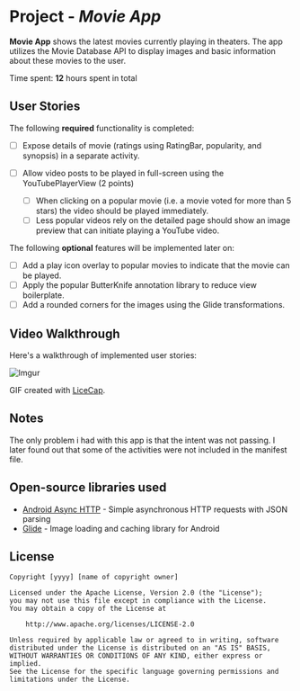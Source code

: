 # Project - *Movie App*

**Movie App** shows the latest movies currently playing in theaters. The app utilizes the Movie Database API to display images and basic information about these movies to the user.

Time spent: **12** hours spent in total

## User Stories

The following **required** functionality is completed:

* [ ] Expose details of movie (ratings using RatingBar, popularity, and synopsis) in a separate activity.

* [ ] Allow video posts to be played in full-screen using the YouTubePlayerView (2 points)

    * [ ] When clicking on a popular movie (i.e. a movie voted for more than 5 stars) the video should be played immediately.
    * [ ] Less popular videos rely on the detailed page should show an image preview that can initiate playing a YouTube video.

The following **optional** features will be implemented later on:

* [ ] Add a play icon overlay to popular movies to indicate that the movie can be played.
* [ ] Apply the popular ButterKnife annotation library to reduce view boilerplate.
* [ ] Add a rounded corners for the images using the Glide transformations. 

## Video Walkthrough

Here's a walkthrough of implemented user stories:

![Imgur](https://i.imgur.com/lDlEClu.gif)

GIF created with [LiceCap](http://www.cockos.com/licecap/).

## Notes

The only problem i had with this app is that the intent was not passing. I later found out that some of the activities were not included in the manifest file.

## Open-source libraries used

- [Android Async HTTP](https://github.com/loopj/android-async-http) - Simple asynchronous HTTP requests with JSON parsing
- [Glide](https://github.com/bumptech/glide) - Image loading and caching library for Android

## License

    Copyright [yyyy] [name of copyright owner]

    Licensed under the Apache License, Version 2.0 (the "License");
    you may not use this file except in compliance with the License.
    You may obtain a copy of the License at

        http://www.apache.org/licenses/LICENSE-2.0

    Unless required by applicable law or agreed to in writing, software
    distributed under the License is distributed on an "AS IS" BASIS,
    WITHOUT WARRANTIES OR CONDITIONS OF ANY KIND, either express or implied.
    See the License for the specific language governing permissions and
    limitations under the License.
